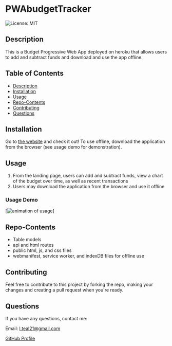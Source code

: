 # PWAbudgetTracker
![License: MIT](https://img.shields.io/badge/License-MIT-blue.svg)

## Description 
This is a Budget Progressive Web App deployed on heroku that allows users to add and subtract funds and download and use the app offline.

## Table of Contents 
* [Description](#Description)  
* [Installation](#Installation)  
* [Usage](#Usage)  
* [Repo-Contents](#Repo-Contents)   
* [Contributing](#Contributing)   
* [Questions](#Questions)  

## Installation 
Go to [the website](https://sheltered-castle-78350.herokuapp.com/) and check it out! To use offline, download the application from the browser (see usage demo for demonstration).

## Usage 
1. From the landing page, users can add and subtract funds, view a chart of the budget over time, as well as recent transactions
2. Users may download the application from the browser and use it offline
 
### Usage Demo
[![animation of usage](./assets/PWAbudgetTracker.gif)]

## Repo-Contents
* Table models
* api and html routes
* public html, js, and css files
* webmanifest, service worker, and indexDB files for offline use

## Contributing 
Feel free to contribute to this project by forking the repo, making your changes and creating a pull request when you're ready.

## Questions
If you have any questions, contact me:

Email: l.teal21@gmail.com

[GitHub Profile](https://github.com/luketeal)